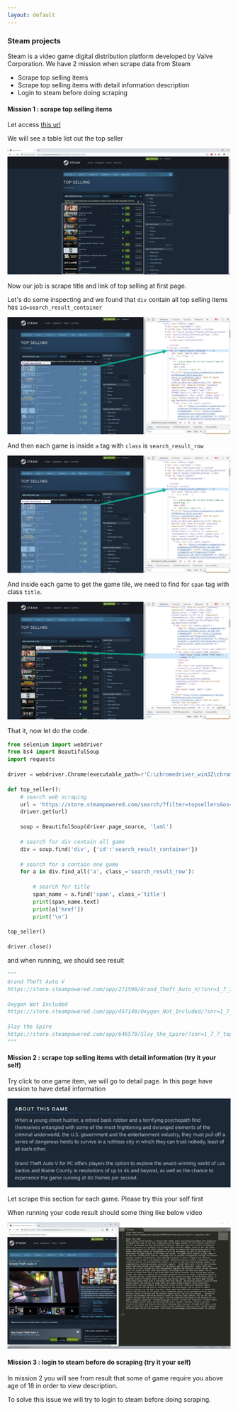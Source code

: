 ```yaml
---
layout: default
---
```


### Steam projects

Steam is a video game digital distribution platform developed by Valve Corporation. We have 2 mission when scrape data from Steam

* Scrape top selling items
* Scrape top selling items with detail information description
* Login to steam before doing scraping

#### Mission 1 : scrape top selling items

Let access [this url](https://store.steampowered.com/search/?filter=topsellers)

We will see a table list out the top seller

![](images/2019-08-02_6-22-54.jpg)

Now our job is scrape title and link of top selling at first page.

Let's do some inspecting and we found that `div` contain all top selling items has `id=search_result_container` 

![](images/2019-08-02_6-47-50.jpg)



And then each game is inside `a` tag with `class` is `search_result_row`

![](images/2019-08-02_6-47-50.jpg)



And inside each game to get the game tile, we need to find for `span` tag with class `title`.

 ![](images/2019-08-02_6-51-46.jpg)



That it, now let do the code.

```python
from selenium import webdriver
from bs4 import BeautifulSoup
import requests

driver = webdriver.Chrome(executable_path=r'C:\chromedriver_win32\chromedriver.exe')

def top_seller():
	# search web scraping
	url = 'https://store.steampowered.com/search/?filter=topsellers&os=win'
	driver.get(url)

	soup = BeautifulSoup(driver.page_source, 'lxml')

	# search for div contain all game
	div = soup.find('div', {'id':'search_result_container'})

	# search for a contain one game
	for a in div.find_all('a', class_='search_result_row'):

		# search for title
		span_name = a.find('span', class_='title')
		print(span_name.text)
		print(a['href'])
		print('\n')

top_seller()

driver.close()
```

and when running, we should see result

```python
"""
Grand Theft Auto V
https://store.steampowered.com/app/271590/Grand_Theft_Auto_V/?snr=1_7_7_topsellers_150_1

Oxygen Not Included
https://store.steampowered.com/app/457140/Oxygen_Not_Included/?snr=1_7_7_topsellers_150_1

Slay the Spire
https://store.steampowered.com/app/646570/Slay_the_Spire/?snr=1_7_7_topsellers_150_1
"""
```



#### Mission 2 : scrape top selling items with detail information (try it your self)

Try click to one game item, we will go to detail page. In this page have session to have detail information

![](images/2019-08-02_6-57-27.jpg)

Let scrape this section for each game. Please try this your self first

When running your code result should some thing like below video

![](images/2019-08-02_7-13-35.jpg)



#### Mission 3 : login to steam before do scraping (try it your self)

In mission 2 you will see from result that some of game require you above age of 18 in order to view description.

To solve this issue we will try to login to steam before doing scraping.

